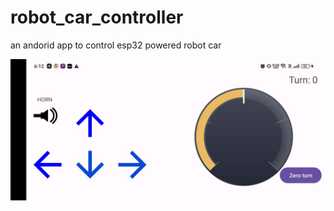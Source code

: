 # robot_car_controller
an andorid app to control esp32 powered robot car

![Car Steering Wheel](images/ss1.jpeg)


